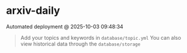 # arxiv-daily
 Automated deployment @ 2025-10-03 09:48:34
> Add your topics and keywords in `database/topic.yml` 
> You can also view historical data through the `database/storage` 
